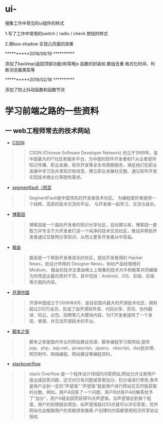 # ui-
搜集工作中常见的ui组件的样式

1.写了工作中常用的switch / radio / check 按钮的样式

2.用box-shadow 实现凸页面的效果

**********2018/09/19 **********

添加了backtop(返回顶部功能)和常用js 函数的封装如 数组去重 格式化时间、判断浏览器类型等

**********2019/02/18 **********

添加了防止抖动函数和函数节流

学习前端之路的一些资料
====
一 web工程师常去的技术网站
----
* [CSDN](https://www.csdn.net/)
>> CSDN (Chinese Software Developer Network) 创立于1999年，是中国最大的IT社区和服务平台，为中国的软件开发者和IT从业者提供知识传播、职业发展、软件开发等全生命周期服务，满足他们在职业发展中学习及共享知识和信息、建立职业发展社交圈、通过软件开发实现技术商业化等刚性需求。
* [segmentfault（思否](https://segmentfault.com/)
>>SegmentFault是中国领先的开发者技术社区。 为编程爱好者提供一个纯粹、高质的技术交流的平台， 与开发者一起学习、交流与成长。
* [博客园](https://www.cnblogs.com/)
>>博客园是一个面向开发者的知识分享社区。自创建以来，博客园一直致力并专注于为开发者打造一个纯净的技术交流社区，推动并帮助开发者通过互联网分享知识，从而让更多开发者从中受益。
* [掘金](https://juejin.im/)
>>掘金是一个帮助开发者成长的社区，是给开发者用的 Hacker News，给设计师用的 Designer News，和给产品经理用的 Medium。
掘金的技术文章由稀土上聚集的技术大牛和极客共同编辑为你筛选出最优质的干货，其中包括：Android、iOS、前端、后端等方面的内容。
* [开源中国](https://www.oschina.net/)
>> 开源中国成立于2008年8月，是目前国内最大的开源技术社区，拥有超过200万会员，形成了由开源软件库、代码分享、资讯、协作翻译、码云、众包、招聘等几大模块内容，为IT开发者提供了一个发现、使用、并交流开源技术的平台。
* [脚本之家](http://www.jb51.net/)
>> 脚本之家是国内专业的网站建设资源、脚本编程学习类网站,提供asp、php、asp.net、javascript、jquery、vbscript、dos批处理、网页制作、网络编程、网站建设等编程资料。
* [stackoverflow](https://stackoverflow.com/)
>> stack Overflow 是一个程序设计领域的问答网站,网站允许注册用户提出或回答问题，还可对已有问题或答案加分、扣分或进行修改,条件是用户达到一定的“声望值”.“声望值”就是用户进行网站交互时能获取的分数，例如，用户A回答了一个问题，用户B对用户A的解答给予了“加分”，用户A就会因而获得10点声望值。当声望值达到某个程度，用户的权限就会增加，如声望值超过50点就可以评论答案，另外网站也会根据用户的贡献颁发徽章.户创建的内容都使用知识共享协议授权.

 

